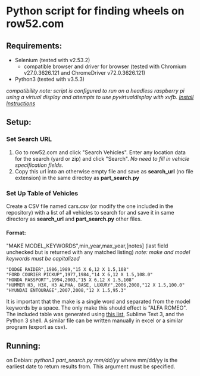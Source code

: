 # Python script for finding wheels on row52.com

## Requirements:
* Selenium (tested with v2.53.2)
  * compatible browser and driver for browser (tested with Chromium v27.0.3626.121 and ChromeDriver v72.0.3626.121)
* Python3 (tested with v3.5.3)

*compatibility note: script is configured to run on a headless raspberry pi using a virtual display and attempts to use pyvirtualdisplay with xvfb. [Install Instructions](http://www.knight-of-pi.org/python3-browser-tests-on-a-raspberry-pi-with-firefox-virtualdisplay-selenium-and-pytest/)*

## Setup:
### Set Search URL
1. Go to row52.com and click "Search Vehicles". Enter any location data for the search (yard or zip) and click "Search". *No need to fill in vehicle specification fields.*
2. Copy this url into an otherwise empty file and save as **search_url** (no file extension) in the same directoy as **part_search.py**
 
### Set Up Table of Vehicles
Create a CSV file named cars.csv (or modify the one included in the repository) with a list of all vehicles to search for and save it in same directory as **search_url** and **part_search.py** other files.

#### Format:
"MAKE MODEL_KEYWORDS",min_year,max_year,[notes] (last field unchecked but is returned with any matched listing)
*note: make and model keywords must be capitalized*
```
"DODGE RAIDER",1986,1989,"15 X 6,12 X 1.5,108"
"FORD COURIER PICKUP",1977,1984,"14 X 6,12 X 1.5,108.0"
"HONDA PASSPORT",1994,2003,"15 X 6,12 X 1.5,108"
"HUMMER H3, H3X, H3 ALPHA, BASE, LUXURY",2006,2008,"12 X 1.5,100.0"
"HYUNDAI ENTOURAGE",2007,2008,"12 X 1.5,95.3"
```
It is important that the make is a single word and separated from the model keywords by a space. The only make this should effect is "ALFA ROMEO". The included table was generated using [this list](http://www.wheelsupport.com/bolt-pattern-stud-pattern-6-x-139-7/), Sublime Text 3, and the Python 3 shell. A similar file can be written manually in excel or a similar program (export as csv).

## Running:
on Debian: *python3 part_search.py mm/dd/yy* where mm/dd/yy is the earliest date to return results from. This argument must be specified.
